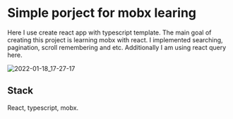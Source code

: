 # Simple porject for mobx learing

Here I use create react app with typescript template.
The main goal of creating this project is learning mobx with react.
I implemented searching, pagination, scroll remembering and etc.
Additionally I am using react query here.

![2022-01-18_17-27-17](https://user-images.githubusercontent.com/49648795/149956145-3006f7a0-9331-4e04-9073-728aed67340d.png)

## Stack
React, typescript, mobx.
